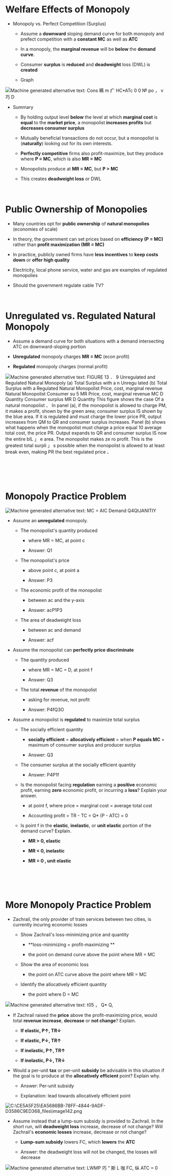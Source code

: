 # Welfare Effects of Monopoly

  -  Monopoly vs. Perfect Competition (Surplus)
    
      -  Assume a **downward** sloping demand curve for both monopoly
         and prefect competition with a **constant MC** as well as
         **ATC**
    
      -  In a monopoly, the **marginal revenue** will be **below** the
         **demand curve**.
    
      -  Consumer **surplus** is **reduced** and **deadweight** loss
         (DWL) is **created**
    
      -  Graph

  ![Machine generated alternative text: Cons 瞒 m 疒 HC•ATc 0 0 № po ， v 巧
  D ](./media/image138.png)

  -  Summary
    
      -  By holding output level **below** the level at which
         **marginal cost** is **equal** to the **market price**, a
         monopolist **increases profits** but **decreases consumer
         surplus**
    
      -  Mutually beneficial transactions do not occur, but a
         monopolist is (**naturally**) looking out for its own
         interests.
    
      -  **Perfectly competitive** firms also profit-maximize, but they
         produce where **P = MC**, which is also **MR = MC**
    
      -  Monopolists produce at **MR = MC**, but **P \> MC**
    
      -  This creates **deadweight loss** or DWL

 

# Public Ownership of Monopolies

  -  Many countries opt for **public ownership** of **natural
     monopolies** (economies of scale)

  -  In theory, the government can set prices based on **efficiency (P
     = MC)** rather than **profit maximization (MR = MC)**

  -  In practice, publicly owned firms have **less incentives** to
     **keep costs down** or **offer high quality**

  -  Electricity, local phone service, water and gas are examples of
     regulated monopolies

  -  Should the government regulate cable TV?

 

# Unregulated vs. Regulated Natural Monopoly

  -  Assume a demand curve for both situations with a demand
     intersecting ATC on downward-sloping portion

  -  **Unregulated** monopoly charges **MR = MC** (econ profit)

  -  **Regulated** monopoly charges (normal profit)

![Machine generated alternative text: FIGURE 13 ． 9 Unregulated and
Regulated Natural Monopoly (a) Total Surplus with a n Unregu lated (b)
Total Surplus with a Regulated Natural Monopolist Price, cost, marginal
revenue Natural Monopolist Consumer su 5 MR Price, cost, marginal
revenue MC D Quantity Consumer surplus MR D Quantity This figure shows
the case Of a natural monopolist 、 In panel (a), if the monopolist is
allowed to charge PM, it makes a profit, shown by the green area;
consumer surplus IS shown by the blue area. If it is regulated and must
charge the lower price PR, output increases from QM to QR and consumer
surplus increases. Panel (b) shows what happens when the monopolist must
charge a price equal 10 average total cost, the price PR. Output expands
to QR and consumer surplus IS now the entire blL 」 e area. The
monopolist makes ze ro profit. This is the greatest total surpli 」 s
possible when the monopolist is allowed to at least break even, making
PR the best regulated price 、 ](./media/image139.png)

#  

# Monopoly Practice Problem

  ![Machine generated alternative text: MC = AIC Demand Q4QtJANITIY
  ](./media/image140.png)

  -  Assume an **unregulated** monopoly.
    
      -  The monopolist's quantity produced
        
          -  where MR = MC, at point c
        
          -  Answer: Q1
    
      -  The monopolist's price
        
          -  above point c, at point a
        
          -  Answer: P3
    
      -  The economic profit of the monopolist
        
          -  between ac and the y-axis
        
          -  Answer: acP1P3
    
      -  The area of deadweight loss
        
          -  between ac and demand
        
          -  Answer: acf

  -  Assume the monopolist can **perfectly price discriminate**
    
      -  The quantity produced
        
          -  where MR = MC = D, at point f
        
          -  Answer: Q3
    
      -  The total **revenue** of the monopolist
        
          -  asking for revenue, not profit
        
          -  Answer: P4fQ3O

  -  Assume a monopolist is **regulated** to maximize total surplus
    
      -  The socially efficient quantity
        
          -  **socially efficient** = **allocatively efficient** = when
             **P equals MC** = maximum of consumer surplus and producer
             surplus
        
          -  Answer: Q3
    
      -  The consumer surplus at the socially efficient quantity
        
          -  Answer: P4P1f
    
      -  Is the monopolist facing **regulation** earning a **positive**
         economic profit, earning **zero** economic profit, or
         incurring a **loss**? Explain your answer.
        
          -  at point f, where price = marginal cost = average total
             cost
        
          -  Accounting profit = TR - TC = Q\* (P - ATC) = 0
    
      -  Is point f in the **elastic**, **inelastic**, or **unit
         elastic** portion of the demand curve? Explain.
        
          -  **MR \> 0, elastic**
        
          -  **MR < 0, inelastic**
        
          -  **MR = 0 , unit elastic**

#  

# More Monopoly Practice Problem

  -  Zachrail, the only provider of train services between two cities,
     is currently incuring economic losses
    
      -  Show Zachrail's loss-minimizing price and quantity
        
          -  **loss-minimizing = profit-maximizing **
        
          -  the point on demand curve above the point where MR = MC
    
      -  Show the area of economic loss
        
          -  the point on ATC curve above the point where MR = MC
    
      -  Identify the allocatively efficient quantity
        
          -  the point where D = MC

  ![Machine generated alternative text: t05 ， Q\* Q,
  ](./media/image141.png)

  -  If Zachrail raised the **price** above the profit-maximizing
     price, would total **revenue increase**, **decrease** or **not
     change**? Explain.
    
      -  **If elastic, P↑, TR↓**
    
      -  **If elastic, P↓, TR↑**
    
      -  **If inelastic, P↑, TR↑**
    
      -  **If inelastic, P↓, TR↓**

  -  Would a per-unit **tax** or per-unit **subsidy** be advisable in
     this situation if the goal is to produce at the **allocatively
     efficient** point? Explain why.
    
      -  Answer: Per-unit subsidy
    
      -  Explanation: lead towards allocatively efficient
  point

  ![C:\\CE5A5F25\\EA5686BB-78FF-4844-9ADF-D3586C9ED368\_files\\image142.png](./media/image142.png)

  -  Assume instead that a lump-sum subsidy is provided to Zachrail. In
     the short run, will **deadweight loss** increase, decrease of not
     change? Will Zachrail's **economic losses** increase, decrease or
     not change?
    
      -  **Lump-sum subsidy** lowers FC, which **lowers** the **ATC**
    
      -  Answer: the deadweight loss will not be changed, the losses
         will decrease

  ![Machine generated alternative text: LWMP 巧 “ 斯 L 咖 FC, 纵 ATC = 0
  ](./media/image143.png)